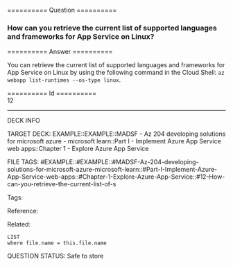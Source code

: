 ========== Question ==========  

### How can you retrieve the current list of supported languages and frameworks for App Service on Linux?  

========== Answer ==========  

You can retrieve the current list of supported languages and frameworks for App
Service on Linux by using the following command in the Cloud Shell:
`az webapp list-runtimes --os-type linux`.

========== Id ==========  
12

---

DECK INFO

TARGET DECK: EXAMPLE::EXAMPLE::MADSF - Az 204 developing solutions for microsoft azure - microsoft learn::Part I - Implement Azure App Service web apps::Chapter 1 - Explore Azure App Service

FILE TAGS: #EXAMPLE::#EXAMPLE::#MADSF-Az-204-developing-solutions-for-microsoft-azure-microsoft-learn::#Part-I-Implement-Azure-App-Service-web-apps::#Chapter-1-Explore-Azure-App-Service::#12-How-can-you-retrieve-the-current-list-of-s

Tags:

Reference:

Related:

```dataview
LIST
where file.name = this.file.name
```

QUESTION STATUS: Safe to store
